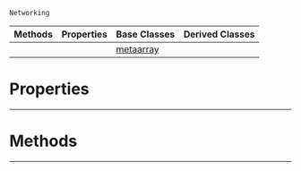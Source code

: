  `Networking`

|Methods|Properties|Base Classes|Derived Classes|
|---|---|---|---|
| | |[metaarray](https://github.com/dragonCASTjosh/PlasmaDocs/blob/master/code_reference/class_reference/metaarray.markdown)| |


 #  Properties


---  
 #  Methods


---  
 

 